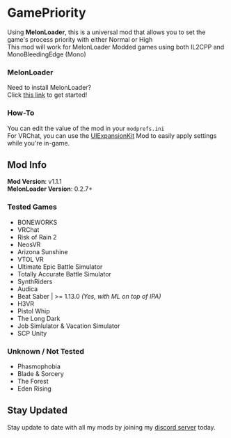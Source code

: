 # GamePriority
Using **MelonLoader**, this is a universal mod that allows you to set the game's process priority with either Normal or High<br>
This mod will work for MelonLoader Modded games using both IL2CPP and MonoBleedingEdge (Mono)

### MelonLoader
Need to install MelonLoader?<br>
Click [this link](https://melonwiki.xyz/) to get started!

### How-To
You can edit the value of the mod in your `modprefs.ini`<br>
For VRChat, you can use the [UIExpansionKit](https://github.com/knah/VRCMods) Mod to easily apply settings while you're in-game.

## Mod Info
**Mod Version**: v1.1.1<br>
**MelonLoader Version**: 0.2.7+

### Tested Games
- BONEWORKS
- VRChat
- Risk of Rain 2
- NeosVR
- Arizona Sunshine
- VTOL VR
- Ultimate Epic Battle Simulator
- Totally Accurate Battle Simulator
- SynthRiders
- Audica
- Beat Saber | >= 1.13.0 _(Yes, with ML on top of IPA)_
- H3VR
- Pistol Whip
- The Long Dark
- Job Simlulator & Vacation Simulator
- SCP Unity

### Unknown / Not Tested
- Phasmophobia
- Blade & Sorcery
- The Forest
- Eden Rising



## Stay Updated
Stay update to date with all my mods by joining my [discord server](https://discord.gg/qkycuAMUGS) today.
